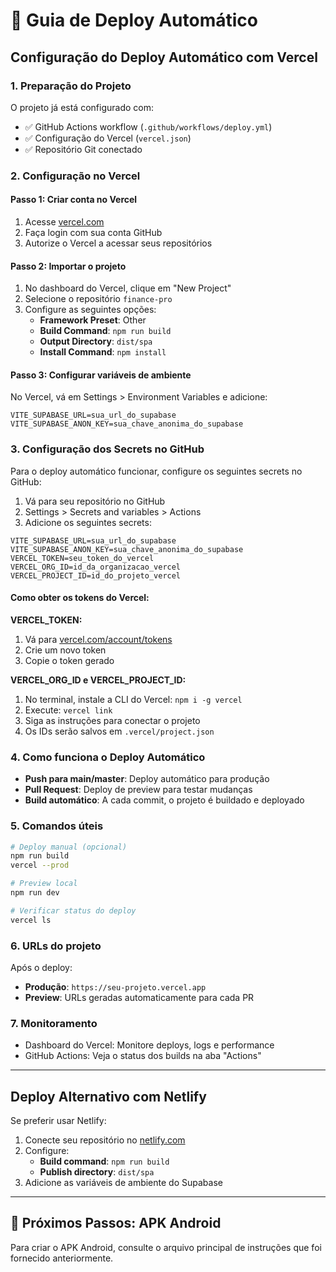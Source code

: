 # 🚀 Guia de Deploy Automático

## Configuração do Deploy Automático com Vercel

### 1. Preparação do Projeto

O projeto já está configurado com:
- ✅ GitHub Actions workflow (`.github/workflows/deploy.yml`)
- ✅ Configuração do Vercel (`vercel.json`)
- ✅ Repositório Git conectado

### 2. Configuração no Vercel

#### Passo 1: Criar conta no Vercel
1. Acesse [vercel.com](https://vercel.com)
2. Faça login com sua conta GitHub
3. Autorize o Vercel a acessar seus repositórios

#### Passo 2: Importar o projeto
1. No dashboard do Vercel, clique em "New Project"
2. Selecione o repositório `finance-pro`
3. Configure as seguintes opções:
   - **Framework Preset**: Other
   - **Build Command**: `npm run build`
   - **Output Directory**: `dist/spa`
   - **Install Command**: `npm install`

#### Passo 3: Configurar variáveis de ambiente
No Vercel, vá em Settings > Environment Variables e adicione:
```
VITE_SUPABASE_URL=sua_url_do_supabase
VITE_SUPABASE_ANON_KEY=sua_chave_anonima_do_supabase
```

### 3. Configuração dos Secrets no GitHub

Para o deploy automático funcionar, configure os seguintes secrets no GitHub:

1. Vá para seu repositório no GitHub
2. Settings > Secrets and variables > Actions
3. Adicione os seguintes secrets:

```
VITE_SUPABASE_URL=sua_url_do_supabase
VITE_SUPABASE_ANON_KEY=sua_chave_anonima_do_supabase
VERCEL_TOKEN=seu_token_do_vercel
VERCEL_ORG_ID=id_da_organizacao_vercel
VERCEL_PROJECT_ID=id_do_projeto_vercel
```

#### Como obter os tokens do Vercel:

**VERCEL_TOKEN:**
1. Vá para [vercel.com/account/tokens](https://vercel.com/account/tokens)
2. Crie um novo token
3. Copie o token gerado

**VERCEL_ORG_ID e VERCEL_PROJECT_ID:**
1. No terminal, instale a CLI do Vercel: `npm i -g vercel`
2. Execute: `vercel link`
3. Siga as instruções para conectar o projeto
4. Os IDs serão salvos em `.vercel/project.json`

### 4. Como funciona o Deploy Automático

- **Push para main/master**: Deploy automático para produção
- **Pull Request**: Deploy de preview para testar mudanças
- **Build automático**: A cada commit, o projeto é buildado e deployado

### 5. Comandos úteis

```bash
# Deploy manual (opcional)
npm run build
vercel --prod

# Preview local
npm run dev

# Verificar status do deploy
vercel ls
```

### 6. URLs do projeto

Após o deploy:
- **Produção**: `https://seu-projeto.vercel.app`
- **Preview**: URLs geradas automaticamente para cada PR

### 7. Monitoramento

- Dashboard do Vercel: Monitore deploys, logs e performance
- GitHub Actions: Veja o status dos builds na aba "Actions"

---

## Deploy Alternativo com Netlify

Se preferir usar Netlify:

1. Conecte seu repositório no [netlify.com](https://netlify.com)
2. Configure:
   - **Build command**: `npm run build`
   - **Publish directory**: `dist/spa`
3. Adicione as variáveis de ambiente do Supabase

---

## 📱 Próximos Passos: APK Android

Para criar o APK Android, consulte o arquivo principal de instruções que foi fornecido anteriormente.